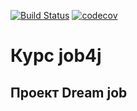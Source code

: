 [![Build Status](https://travis-ci.com/saimon494/job4j_dreamjob.svg?branch=main)](https://travis-ci.com/saimon494/job4j_dreamjob)
[![codecov](https://codecov.io/gh/saimon494/job4j_dreamjob/branch/main/graph/badge.svg)](https://codecov.io/gh/saimon494/job4j_dreamjob)
# Курс job4j
## Проект Dream job
